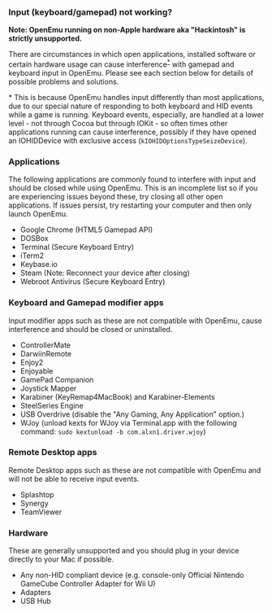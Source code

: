 ### Input (keyboard/gamepad) not working?

**Note: OpenEmu running on non-Apple hardware aka "Hackintosh" is strictly unsupported.**

There are circumstances in which open applications, installed software or certain hardware usage can cause interference<sup>[*](#interference)</sup> with gamepad and keyboard input in OpenEmu. Please see each section below for details of possible problems and solutions.

<a name="interference">*</a> This is because OpenEmu handles input differently than most applications, due to our special nature of responding to both keyboard and HID events while a game is running. Keyboard events, especially, are handled at a lower level - not through Cocoa but through IOKit - so often times other applications running can cause interference, possibly if they have opened an IOHIDDevice with exclusive access (`kIOHIDOptionsTypeSeizeDevice`).

### Applications

The following applications are commonly found to interfere with input and should be closed while using OpenEmu. This is an incomplete list so if you are experiencing issues beyond these, try closing all other open applications. If issues persist, try restarting your computer and then only launch OpenEmu.

* Google Chrome (HTML5 Gamepad API)
* DOSBox
* Terminal (Secure Keyboard Entry)
* iTerm2
* Keybase.io
* Steam (Note: Reconnect your device after closing)
* Webroot Antivirus (Secure Keyboard Entry)

### Keyboard and Gamepad modifier apps

Input modifier apps such as these are not compatible with OpenEmu, cause interference and should be closed or uninstalled.

* ControllerMate
* DarwiinRemote
* Enjoy2
* Enjoyable
* GamePad Companion
* Joystick Mapper
* Karabiner (KeyRemap4MacBook) and Karabiner-Elements
* SteelSeries Engine
* USB Overdrive  (disable the "Any Gaming, Any Application" option.)
* WJoy (unload kexts for WJoy via Terminal.app with the following command: `sudo kextunload -b com.alxn1.driver.wjoy`)

### Remote Desktop apps
Remote Desktop apps such as these are not compatible with OpenEmu and will not be able to receive input events.

* Splashtop
* Synergy
* TeamViewer

### Hardware

These are generally unsupported and you should plug in your device directly to your Mac if possible.

* Any non-HID compliant device (e.g. console-only Official Nintendo GameCube Controller Adapter for Wii U)
* Adapters
* USB Hub
